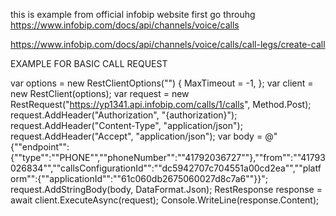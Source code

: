 this is example from official infobip website
first go throuhg 
https://www.infobip.com/docs/api/channels/voice/calls



https://www.infobip.com/docs/api/channels/voice/calls/call-legs/create-call

EXAMPLE FOR BASIC CALL REQUEST

var options = new RestClientOptions("")
{
    MaxTimeout = -1,
};
var client = new RestClient(options);
var request = new RestRequest("https://yp1341.api.infobip.com/calls/1/calls", Method.Post);
request.AddHeader("Authorization", "{authorization}");
request.AddHeader("Content-Type", "application/json");
request.AddHeader("Accept", "application/json");
var body = @"{""endpoint"":{""type"":""PHONE"",""phoneNumber"":""41792036727""},""from"":""41793026834"",""callsConfigurationId"":""dc5942707c704551a00cd2ea"",""platform"":{""applicationId"":""61c060db2675060027d8c7a6""}}";
request.AddStringBody(body, DataFormat.Json);
RestResponse response = await client.ExecuteAsync(request);
Console.WriteLine(response.Content);